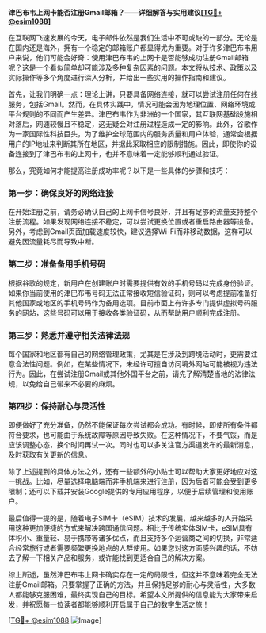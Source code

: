 **津巴布韦上网卡能否注册Gmail邮箱？——详细解答与实用建议[[TG💪+ @esim1088](https://t.me/s/esim1088)]**

在互联网飞速发展的今天，电子邮件依然是我们生活中不可或缺的一部分。无论是在国内还是海外，拥有一个稳定的邮箱账户都显得尤为重要。对于许多津巴布韦用户来说，他们可能会好奇：使用津巴布韦的上网卡是否能够成功注册Gmail邮箱呢？这是一个看似简单却可能涉及多种复杂因素的问题。本文将从技术、政策以及实际操作等多个角度进行深入分析，并给出一些实用的操作指南和建议。

首先，让我们明确一点：理论上讲，只要具备网络连接，就可以尝试注册任何在线服务，包括Gmail。然而，在具体实践中，情况可能会因为地理位置、网络环境或平台规则的不同而产生差异。津巴布韦作为非洲的一个国家，其互联网基础设施相对落后，网速较慢且不稳定，这无疑会对注册过程造成一定的影响。此外，谷歌作为一家国际性科技巨头，为了维护全球范围内的服务质量和用户体验，通常会根据用户的IP地址来判断其所在地区，并据此采取相应的限制措施。因此，即使你的设备连接到了津巴布韦的上网卡，也并不意味着一定能够顺利通过验证。

那么，究竟如何才能提高注册成功率呢？以下是一些具体的步骤和技巧：

### 第一步：确保良好的网络连接

在开始注册之前，请务必确认自己的上网卡信号良好，并且有足够的流量支持整个注册流程。如果发现网络连接不稳定，可以尝试更换位置或者重启路由器等设备。另外，考虑到Gmail页面加载速度较快，建议选择Wi-Fi而非移动数据，这样可以避免因流量耗尽而导致中断。

### 第二步：准备备用手机号码

根据谷歌的规定，新用户在创建账户时需要提供有效的手机号码以完成身份验证。如果你当前使用的津巴布韦号码无法正常接收短信验证码，则可以考虑提前准备好其他国家或地区的手机号码作为备用选项。目前市面上有许多专门提供虚拟号码服务的网站，这些号码可以用于接收各类验证码，从而帮助用户顺利完成注册。

### 第三步：熟悉并遵守相关法律法规

每个国家和地区都有自己的网络管理政策，尤其是在涉及到跨境活动时，更需要注意合法性问题。例如，在某些情况下，未经许可擅自访问境外网站可能被视为违法行为。因此，在尝试注册Gmail或其他外国平台之前，请先了解清楚当地的法律法规，以免给自己带来不必要的麻烦。

### 第四步：保持耐心与灵活性

即便做好了充分准备，仍然不能保证每次尝试都会成功。有时候，即使所有条件都符合要求，也可能由于系统故障等原因导致失败。在这种情况下，不要气馁，而是应该调整心态，换个时间再试一次。同时也可以多关注官方渠道发布的最新消息，及时获取有关更新的信息。

除了上述提到的具体方法之外，还有一些额外的小贴士可以帮助大家更好地应对这一挑战。比如，尽量选择电脑端而非手机端来进行注册，因为后者可能会受到更多限制；还可以下载并安装Google提供的专用应用程序，以便于后续管理和使用账户。

最后值得一提的是，随着电子SIM卡（eSIM）技术的发展，越来越多的人开始采用这种更加便捷的方式来解决跨国通信问题。相比于传统实体SIM卡，eSIM具有体积小、重量轻、易于携带等诸多优点，而且支持多个运营商之间的切换，非常适合经常旅行或者需要频繁更换地点的人群使用。如果您对这方面感兴趣的话，不妨去了解一下相关产品和服务，或许能找到更适合自己的解决方案。

综上所述，虽然津巴布韦上网卡确实存在一定的局限性，但这并不意味着完全无法注册Gmail邮箱。只要掌握了正确的方法，并且保持足够的耐心与灵活性，大多数人都能够克服困难，最终实现自己的目标。希望本文所提供的信息能为大家带来启发，并祝愿每一位读者都能够顺利开启属于自己的数字生活之旅！

[[TG💪+ @esim1088](https://t.me/s/esim1088) ![Image](https://i.postimg.cc/4NQfJmqS/Snipaste-2025-05-13-00-14-12.png)]